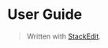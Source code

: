 
# User Guide

> Written with [StackEdit](https://stackedit.io/).
<!--stackedit_data:
eyJoaXN0b3J5IjpbMTM3NjY1MjM4NF19
-->